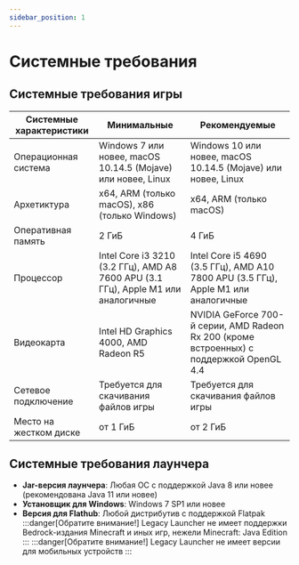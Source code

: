 ```yaml
---
sidebar_position: 1
---
```

# Системные требования

## Системные требования игры
| Системные характеристики | Минимальные                                                                       | Рекомендуемые                                                                            |
|--------------------------|-----------------------------------------------------------------------------------|------------------------------------------------------------------------------------------|
| Операционная система     | Windows 7 или новее, macOS 10.14.5 (Mojave) или новее, Linux                      | Windows 10 или новее, macOS 10.14.5 (Mojave) или новее, Linux                            |
| Архетиктура              | x64, ARM (только macOS), x86 (только Windows)                                     | x64, ARM (только macOS)                                                                  |
| Оперативная память       | 2 ГиБ                                                                             | 4 ГиБ                                                                                    |
| Процессор                | Intel Core i3 3210 (3.2 ГГц), AMD A8 7600 APU (3.1 ГГц), Apple M1 или аналогичные | Intel Core i5 4690 (3.5 ГГц), AMD A10 7800 APU (3.5 ГГц), Apple M1 или аналогичные       |
| Видеокарта               | Intel HD Graphics 4000, AMD Radeon R5                                             | NVIDIA GeForce 700-й серии, AMD Radeon Rx 200 (кроме встроенных) с поддержкой OpenGL 4.4 |
| Сетевое подключение      | Требуется для скачивания файлов игры                                              | Требуется для скачивания файлов игры                                                     |
| Место на жестком диске   | от 1 ГиБ                                                                          | от 2 ГиБ                                                                                 |

## Системные требования лаунчера
* **Jar-версия лаунчера**: Любая ОС с поддержкой Java 8 или новее (рекомендована Java 11 или новее)
* **Установщик для Windows**: Windows 7 SP1 или новее
* **Версия для Flathub**: Любой дистрибутив с поддержкой Flatpak
:::danger[Обратите внимание!]
Legacy Launcher не имеет поддержки Bedrock-издания Minecraft и иных игр, нежели Minecraft: Java Edition
:::
:::danger[Обратите внимание!]
Legacy Launcher не имеет версии для мобильных устройств
:::